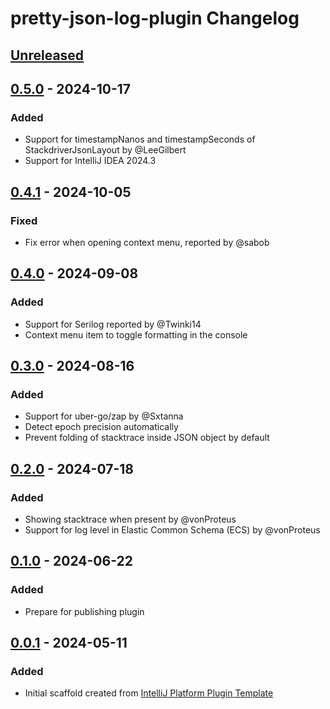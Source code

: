 <!-- Keep a Changelog guide -> https://keepachangelog.com -->

# pretty-json-log-plugin Changelog

## [Unreleased]

## [0.5.0] - 2024-10-17

### Added

- Support for timestampNanos and timestampSeconds of StackdriverJsonLayout by @LeeGilbert
- Support for IntelliJ IDEA 2024.3

## [0.4.1] - 2024-10-05

### Fixed

- Fix error when opening context menu, reported by @sabob

## [0.4.0] - 2024-09-08

### Added

- Support for Serilog reported by @Twinki14
- Context menu item to toggle formatting in the console

## [0.3.0] - 2024-08-16

### Added

- Support for uber-go/zap by @Sxtanna
- Detect epoch precision automatically
- Prevent folding of stacktrace inside JSON object by default

## [0.2.0] - 2024-07-18

### Added

- Showing stacktrace when present by @vonProteus
- Support for log level in Elastic Common Schema (ECS) by @vonProteus

## [0.1.0] - 2024-06-22

### Added

- Prepare for publishing plugin

## [0.0.1] - 2024-05-11

### Added

- Initial scaffold created
  from [IntelliJ Platform Plugin Template](https://github.com/JetBrains/intellij-platform-plugin-template)

[Unreleased]: https://github.com/orangain/pretty-json-log-plugin/compare/v0.5.0...HEAD
[0.5.0]: https://github.com/orangain/pretty-json-log-plugin/compare/v0.4.1...v0.5.0
[0.4.1]: https://github.com/orangain/pretty-json-log-plugin/compare/v0.4.0...v0.4.1
[0.4.0]: https://github.com/orangain/pretty-json-log-plugin/compare/v0.3.0...v0.4.0
[0.3.0]: https://github.com/orangain/pretty-json-log-plugin/compare/v0.2.0...v0.3.0
[0.2.0]: https://github.com/orangain/pretty-json-log-plugin/compare/v0.1.0...v0.2.0
[0.1.0]: https://github.com/orangain/pretty-json-log-plugin/compare/v0.0.1...v0.1.0
[0.0.1]: https://github.com/orangain/pretty-json-log-plugin/commits/v0.0.1
